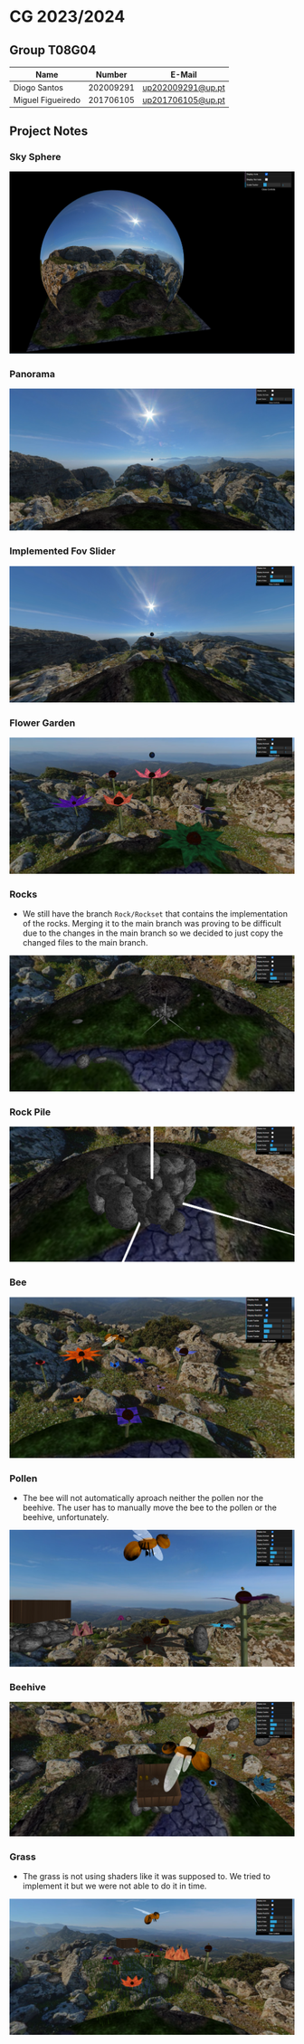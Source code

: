 # CG 2023/2024

## Group T08G04

| Name              | Number    | E-Mail               |
| ----------------- | --------- | -------------------- |
| Diogo Santos      | 202009291 | <up202009291@up.pt>  |
| Miguel Figueiredo | 201706105 | <up201706105@up.pt>  |

## Project Notes

### Sky Sphere

![Screenshot 1](screenshots/project-t08g04-1.png)

### Panorama

![Screenshot 2](screenshots/project-t08g04-2.png)

### Implemented Fov Slider

![Screenshot 3](screenshots/project-t08g04-3.png)

### Flower Garden

![Screenshot 4](screenshots/project-t08g04-4.png)

### Rocks

- We still have the branch `Rock/Rockset` that contains the implementation of the rocks. Merging it to the main branch was proving to be difficult due to the changes in the main branch so we decided to just copy the changed files to the main branch.

![Screenshot 5](screenshots/project-t08g04-5.png)

### Rock Pile

![Screenshot 6](screenshots/project-t08g04-6.png)

### Bee

![Screenshot 7](screenshots/project-t08g04-7.png)

### Pollen

- The bee will not automatically aproach neither the pollen nor the beehive. The user has to manually move the bee to the pollen or the beehive, unfortunately.

![Screenshot 8](screenshots/project-t08g04-8.png)

### Beehive

![Screenshot 9](screenshots/project-t08g04-9.png)

### Grass

- The grass is not using shaders like it was supposed to. We tried to implement it but we were not able to do it in time.

![Screenshot 10](screenshots/project-t08g04-10.png)
